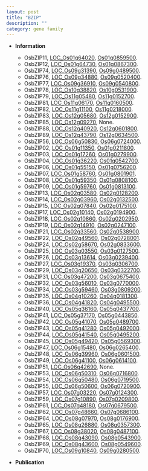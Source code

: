 ```yaml
---
layout: post
title: "BZIP"
description: ""
category: gene family
---
```


* **Information**  
    + OsbZIP11, [LOC_Os01g64020](http://rice.uga.edu/cgi-bin/ORF_infopage.cgi?orf=LOC_Os01g64020), [Os01g0859500](https://rapdb.dna.affrc.go.jp/locus/?name=Os01g0859500).
    + OsbZIP12, [LOC_Os01g64730](http://rice.uga.edu/cgi-bin/ORF_infopage.cgi?orf=LOC_Os01g64730), [Os01g0867300](https://rapdb.dna.affrc.go.jp/locus/?name=Os01g0867300).
    + OsbZIP74, [LOC_Os09g31390](http://rice.uga.edu/cgi-bin/ORF_infopage.cgi?orf=LOC_Os09g31390), [Os09g0489500](https://rapdb.dna.affrc.go.jp/locus/?name=Os09g0489500).
    + OsbZIP76, [LOC_Os09g34880](http://rice.uga.edu/cgi-bin/ORF_infopage.cgi?orf=LOC_Os09g34880), [Os09g0520400](https://rapdb.dna.affrc.go.jp/locus/?name=Os09g0520400).
    + OsbZIP77, [LOC_Os09g36910](http://rice.uga.edu/cgi-bin/ORF_infopage.cgi?orf=LOC_Os09g36910), [Os09g0540800](https://rapdb.dna.affrc.go.jp/locus/?name=Os09g0540800).
    + OsbZIP78, [LOC_Os10g38820](http://rice.uga.edu/cgi-bin/ORF_infopage.cgi?orf=LOC_Os10g38820), [Os10g0531900](https://rapdb.dna.affrc.go.jp/locus/?name=Os10g0531900).
    + OsbZIP79, [LOC_Os11g05480](http://rice.uga.edu/cgi-bin/ORF_infopage.cgi?orf=LOC_Os11g05480), [Os11g0152700](https://rapdb.dna.affrc.go.jp/locus/?name=Os11g0152700).
    + OsbZIP81, [LOC_Os11g06170](http://rice.uga.edu/cgi-bin/ORF_infopage.cgi?orf=LOC_Os11g06170), [Os11g0160500](https://rapdb.dna.affrc.go.jp/locus/?name=Os11g0160500).
    + OsbZIP82, [LOC_Os11g11100](http://rice.uga.edu/cgi-bin/ORF_infopage.cgi?orf=LOC_Os11g11100), [Os11g0218000](https://rapdb.dna.affrc.go.jp/locus/?name=Os11g0218000).
    + OsbZIP83, [LOC_Os12g05680](http://rice.uga.edu/cgi-bin/ORF_infopage.cgi?orf=LOC_Os12g05680), [Os12g0152900](https://rapdb.dna.affrc.go.jp/locus/?name=Os12g0152900).
    + OsbZIP85, [LOC_Os12g09270](http://rice.uga.edu/cgi-bin/ORF_infopage.cgi?orf=LOC_Os12g09270), None.
    + OsbZIP88, [LOC_Os12g40920](http://rice.uga.edu/cgi-bin/ORF_infopage.cgi?orf=LOC_Os12g40920), [Os12g0601800](https://rapdb.dna.affrc.go.jp/locus/?name=Os12g0601800).
    + OsbZIP89, [LOC_Os12g43790](http://rice.uga.edu/cgi-bin/ORF_infopage.cgi?orf=LOC_Os12g43790), [Os12g0634500](https://rapdb.dna.affrc.go.jp/locus/?name=Os12g0634500).
    + OsbZIP56, [LOC_Os06g50830](http://rice.uga.edu/cgi-bin/ORF_infopage.cgi?orf=LOC_Os06g50830), [Os06g0724000](https://rapdb.dna.affrc.go.jp/locus/?name=Os06g0724000).
    + OsbZIP02, [LOC_Os01g11350](http://rice.uga.edu/cgi-bin/ORF_infopage.cgi?orf=LOC_Os01g11350), [Os01g0211800](https://rapdb.dna.affrc.go.jp/locus/?name=Os01g0211800).
    + OsbZIP03, [LOC_Os01g17260](http://rice.uga.edu/cgi-bin/ORF_infopage.cgi?orf=LOC_Os01g17260), [Os01g0279900](https://rapdb.dna.affrc.go.jp/locus/?name=Os01g0279900).
    + OsbZIP04, [LOC_Os01g36220](http://rice.uga.edu/cgi-bin/ORF_infopage.cgi?orf=LOC_Os01g36220), [Os01g0542700](https://rapdb.dna.affrc.go.jp/locus/?name=Os01g0542700).
    + OsbZIP06, [LOC_Os01g55150](http://rice.uga.edu/cgi-bin/ORF_infopage.cgi?orf=LOC_Os01g55150), [Os01g0756200](https://rapdb.dna.affrc.go.jp/locus/?name=Os01g0756200).
    + OsbZIP07, [LOC_Os01g58760](http://rice.uga.edu/cgi-bin/ORF_infopage.cgi?orf=LOC_Os01g58760), [Os01g0801901](https://rapdb.dna.affrc.go.jp/locus/?name=Os01g0801901).
    + OsbZIP08, [LOC_Os01g59350](http://rice.uga.edu/cgi-bin/ORF_infopage.cgi?orf=LOC_Os01g59350), [Os01g0808100](https://rapdb.dna.affrc.go.jp/locus/?name=Os01g0808100).
    + OsbZIP09, [LOC_Os01g59760](http://rice.uga.edu/cgi-bin/ORF_infopage.cgi?orf=LOC_Os01g59760), [Os01g0813100](https://rapdb.dna.affrc.go.jp/locus/?name=Os01g0813100).
    + OsbZIP13, [LOC_Os02g03580](http://rice.uga.edu/cgi-bin/ORF_infopage.cgi?orf=LOC_Os02g03580), [Os02g0128200](https://rapdb.dna.affrc.go.jp/locus/?name=Os02g0128200).
    + OsbZIP14, [LOC_Os02g03960](http://rice.uga.edu/cgi-bin/ORF_infopage.cgi?orf=LOC_Os02g03960), [Os02g0132500](https://rapdb.dna.affrc.go.jp/locus/?name=Os02g0132500).
    + OsbZIP15, [LOC_Os02g07840](http://rice.uga.edu/cgi-bin/ORF_infopage.cgi?orf=LOC_Os02g07840), [Os02g0175100](https://rapdb.dna.affrc.go.jp/locus/?name=Os02g0175100).
    + OsbZIP17, [LOC_Os02g10140](http://rice.uga.edu/cgi-bin/ORF_infopage.cgi?orf=LOC_Os02g10140), [Os02g0194900](https://rapdb.dna.affrc.go.jp/locus/?name=Os02g0194900).
    + OsbZIP18, [LOC_Os02g10860](http://rice.uga.edu/cgi-bin/ORF_infopage.cgi?orf=LOC_Os02g10860), [Os02g0202950](https://rapdb.dna.affrc.go.jp/locus/?name=Os02g0202950).
    + OsbZIP19, [LOC_Os02g14910](http://rice.uga.edu/cgi-bin/ORF_infopage.cgi?orf=LOC_Os02g14910), [Os02g0247100](https://rapdb.dna.affrc.go.jp/locus/?name=Os02g0247100).
    + OsbZIP21, [LOC_Os02g33560](http://rice.uga.edu/cgi-bin/ORF_infopage.cgi?orf=LOC_Os02g33560), [Os02g0538900](https://rapdb.dna.affrc.go.jp/locus/?name=Os02g0538900).
    + OsbZIP22, [LOC_Os02g49560](http://rice.uga.edu/cgi-bin/ORF_infopage.cgi?orf=LOC_Os02g49560), [Os02g0728001](https://rapdb.dna.affrc.go.jp/locus/?name=Os02g0728001).
    + OsbZIP24, [LOC_Os02g58670](http://rice.uga.edu/cgi-bin/ORF_infopage.cgi?orf=LOC_Os02g58670), [Os02g0833600](https://rapdb.dna.affrc.go.jp/locus/?name=Os02g0833600).
    + OsbZIP25, [LOC_Os03g03550](http://rice.uga.edu/cgi-bin/ORF_infopage.cgi?orf=LOC_Os03g03550), [Os03g0127500](https://rapdb.dna.affrc.go.jp/locus/?name=Os03g0127500).
    + OsbZIP26, [LOC_Os03g13614](http://rice.uga.edu/cgi-bin/ORF_infopage.cgi?orf=LOC_Os03g13614), [Os03g0239400](https://rapdb.dna.affrc.go.jp/locus/?name=Os03g0239400).
    + OsbZIP27, [LOC_Os03g19370](http://rice.uga.edu/cgi-bin/ORF_infopage.cgi?orf=LOC_Os03g19370), [Os03g0306700](https://rapdb.dna.affrc.go.jp/locus/?name=Os03g0306700).
    + OsbZIP29, [LOC_Os03g20650](http://rice.uga.edu/cgi-bin/ORF_infopage.cgi?orf=LOC_Os03g20650), [Os03g0322700](https://rapdb.dna.affrc.go.jp/locus/?name=Os03g0322700).
    + OsbZIP31, [LOC_Os03g47200](http://rice.uga.edu/cgi-bin/ORF_infopage.cgi?orf=LOC_Os03g47200), [Os03g0675400](https://rapdb.dna.affrc.go.jp/locus/?name=Os03g0675400).
    + OsbZIP32, [LOC_Os03g56010](http://rice.uga.edu/cgi-bin/ORF_infopage.cgi?orf=LOC_Os03g56010), [Os03g0770000](https://rapdb.dna.affrc.go.jp/locus/?name=Os03g0770000).
    + OsbZIP34, [LOC_Os03g59460](http://rice.uga.edu/cgi-bin/ORF_infopage.cgi?orf=LOC_Os03g59460), [Os03g0809200](https://rapdb.dna.affrc.go.jp/locus/?name=Os03g0809200).
    + OsbZIP35, [LOC_Os04g10260](http://rice.uga.edu/cgi-bin/ORF_infopage.cgi?orf=LOC_Os04g10260), [Os04g0181300](https://rapdb.dna.affrc.go.jp/locus/?name=Os04g0181300).
    + OsbZIP36, [LOC_Os04g41820](http://rice.uga.edu/cgi-bin/ORF_infopage.cgi?orf=LOC_Os04g41820), [Os04g0495500](https://rapdb.dna.affrc.go.jp/locus/?name=Os04g0495500).
    + OsbZIP40, [LOC_Os05g36160](http://rice.uga.edu/cgi-bin/ORF_infopage.cgi?orf=LOC_Os05g36160), [Os05g0437700](https://rapdb.dna.affrc.go.jp/locus/?name=Os05g0437700).
    + OsbZIP41, [LOC_Os05g37170](http://rice.uga.edu/cgi-bin/ORF_infopage.cgi?orf=LOC_Os05g37170), [Os05g0443850](https://rapdb.dna.affrc.go.jp/locus/?name=Os05g0443850).
    + OsbZIP42, [LOC_Os05g41070](http://rice.uga.edu/cgi-bin/ORF_infopage.cgi?orf=LOC_Os05g41070), [Os05g0489700](https://rapdb.dna.affrc.go.jp/locus/?name=Os05g0489700).
    + OsbZIP43, [LOC_Os05g41280](http://rice.uga.edu/cgi-bin/ORF_infopage.cgi?orf=LOC_Os05g41280), [Os05g0492000](https://rapdb.dna.affrc.go.jp/locus/?name=Os05g0492000).
    + OsbZIP44, [LOC_Os05g41540](http://rice.uga.edu/cgi-bin/ORF_infopage.cgi?orf=LOC_Os05g41540), [Os05g0495200](https://rapdb.dna.affrc.go.jp/locus/?name=Os05g0495200).
    + OsbZIP45, [LOC_Os05g49420](http://rice.uga.edu/cgi-bin/ORF_infopage.cgi?orf=LOC_Os05g49420), [Os05g0569300](https://rapdb.dna.affrc.go.jp/locus/?name=Os05g0569300).
    + OsbZIP47, [LOC_Os06g15480](http://rice.uga.edu/cgi-bin/ORF_infopage.cgi?orf=LOC_Os06g15480), [Os06g0265400](https://rapdb.dna.affrc.go.jp/locus/?name=Os06g0265400).
    + OsbZIP48, [LOC_Os06g39960](http://rice.uga.edu/cgi-bin/ORF_infopage.cgi?orf=LOC_Os06g39960), [Os06g0601500](https://rapdb.dna.affrc.go.jp/locus/?name=Os06g0601500).
    + OsbZIP49, [LOC_Os06g41100](http://rice.uga.edu/cgi-bin/ORF_infopage.cgi?orf=LOC_Os06g41100), [Os06g0614100](https://rapdb.dna.affrc.go.jp/locus/?name=Os06g0614100).
    + OsbZIP51, [LOC_Os06g42690](http://rice.uga.edu/cgi-bin/ORF_infopage.cgi?orf=LOC_Os06g42690), None.
    + OsbZIP53, [LOC_Os06g50310](http://rice.uga.edu/cgi-bin/ORF_infopage.cgi?orf=LOC_Os06g50310), [Os06g0716800](https://rapdb.dna.affrc.go.jp/locus/?name=Os06g0716800).
    + OsbZIP54, [LOC_Os06g50480](http://rice.uga.edu/cgi-bin/ORF_infopage.cgi?orf=LOC_Os06g50480), [Os06g0719500](https://rapdb.dna.affrc.go.jp/locus/?name=Os06g0719500).
    + OsbZIP55, [LOC_Os06g50600](http://rice.uga.edu/cgi-bin/ORF_infopage.cgi?orf=LOC_Os06g50600), [Os06g0720900](https://rapdb.dna.affrc.go.jp/locus/?name=Os06g0720900).
    + OsbZIP57, [LOC_Os07g03220](http://rice.uga.edu/cgi-bin/ORF_infopage.cgi?orf=LOC_Os07g03220), [Os07g0124300](https://rapdb.dna.affrc.go.jp/locus/?name=Os07g0124300).
    + OsbZIP59, [LOC_Os07g10890](http://rice.uga.edu/cgi-bin/ORF_infopage.cgi?orf=LOC_Os07g10890), [Os07g0209800](https://rapdb.dna.affrc.go.jp/locus/?name=Os07g0209800).
    + OsbZIP61, [LOC_Os07g48180](http://rice.uga.edu/cgi-bin/ORF_infopage.cgi?orf=LOC_Os07g48180), [Os07g0679500](https://rapdb.dna.affrc.go.jp/locus/?name=Os07g0679500).
    + OsbZIP62, [LOC_Os07g48660](http://rice.uga.edu/cgi-bin/ORF_infopage.cgi?orf=LOC_Os07g48660), [Os07g0686100](https://rapdb.dna.affrc.go.jp/locus/?name=Os07g0686100).
    + OsbZIP64, [LOC_Os08g07970](http://rice.uga.edu/cgi-bin/ORF_infopage.cgi?orf=LOC_Os08g07970), [Os08g0176900](https://rapdb.dna.affrc.go.jp/locus/?name=Os08g0176900).
    + OsbZIP65, [LOC_Os08g26880](http://rice.uga.edu/cgi-bin/ORF_infopage.cgi?orf=LOC_Os08g26880), [Os08g0357300](https://rapdb.dna.affrc.go.jp/locus/?name=Os08g0357300).
    + OsbZIP67, [LOC_Os08g38020](http://rice.uga.edu/cgi-bin/ORF_infopage.cgi?orf=LOC_Os08g38020), [Os08g0487100](https://rapdb.dna.affrc.go.jp/locus/?name=Os08g0487100).
    + OsbZIP68, [LOC_Os08g43090](http://rice.uga.edu/cgi-bin/ORF_infopage.cgi?orf=LOC_Os08g43090), [Os08g0543900](https://rapdb.dna.affrc.go.jp/locus/?name=Os08g0543900).
    + OsbZIP69, [LOC_Os08g43600](http://rice.uga.edu/cgi-bin/ORF_infopage.cgi?orf=LOC_Os08g43600), [Os08g0549600](https://rapdb.dna.affrc.go.jp/locus/?name=Os08g0549600).
    + OsbZIP70, [LOC_Os09g10840](http://rice.uga.edu/cgi-bin/ORF_infopage.cgi?orf=LOC_Os09g10840), [Os09g0280500](https://rapdb.dna.affrc.go.jp/locus/?name=Os09g0280500).

* **Publication**  


